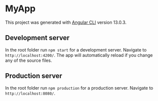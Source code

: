 # MyApp

This project was generated with [Angular CLI](https://github.com/angular/angular-cli) version 13.0.3.

## Development server

In the root folder run `npm start` for a development server. Navigate to `http://localhost:4200/`. The app will automatically reload if you change any of the source files.

## Production server

In the root folder run `npm production` for a production server. Navigate to `http://localhost:8080/`.
